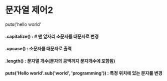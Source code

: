 # 문자열 제어2
puts('hello world'
#### .capitalize() :  # 맨 앞자리 소문자를 대문자로 변경
#### .upcase() : 소문자를 대문자로 출력
#### .length() : 문자열 개수(문자의 공백까지 문자개수에 포함됨)
#### puts('Hello world'.sub('world', 'programming')) : 특정 위치에 있는 문자를 변경
